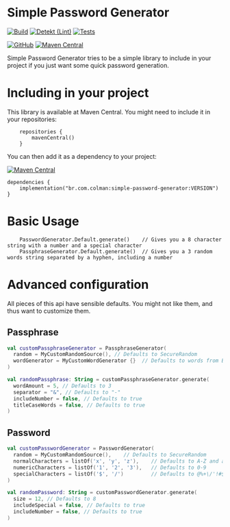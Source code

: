 # Simple Password Generator

[![Build](https://github.com/LeoColman/simple-password-generator/actions/workflows/build.yml/badge.svg)](https://github.com/LeoColman/simple-password-generator/actions/workflows/build.yml)
[![Detekt (Lint)](https://github.com/LeoColman/simple-password-generator/actions/workflows/detekt.yml/badge.svg)](https://github.com/LeoColman/simple-password-generator/actions/workflows/detekt.yml)
[![Tests](https://github.com/LeoColman/simple-password-generator/actions/workflows/tests.yml/badge.svg)](https://github.com/LeoColman/simple-password-generator/actions/workflows/tests.yml)


[![GitHub](https://img.shields.io/github/license/LeoColman/simple-password-generator)](https://github.com/LeoColman/simple-password-generator/blob/master/LICENSE) [![Maven Central](https://img.shields.io/maven-central/v/group/simple-password-generator.svg)](https://search.maven.org/search?q=g:group)

Simple Password Generator tries to be a simple library to include in your project if you just want some quick password
generation.

# Including in your project

This library is available at Maven Central. You might need to include it in your repositories:

```
    repositories {
        mavenCentral()
    }
```

You can then add it as a dependency to your project:

[![Maven Central](https://img.shields.io/maven-central/v/group/simple-password-generator.svg)](https://search.maven.org/search?q=g:group)

```
dependencies {
    implementation("br.com.colman:simple-password-generator:VERSION")
}
```

# Basic Usage

```
    PasswordGenerator.Default.generate()    // Gives you a 8 character string with a number and a special character
    PassphraseGenerator.Default.generate()  // Gives you a 3 random words string separated by a hyphen, including a number 
```

# Advanced configuration

All pieces of this api have sensible defaults. You might not like them, and thus want to customize them.

## Passphrase

```kotlin
val customPassphraseGenerator = PassphraseGenerator(
  random = MyCustomRandomSource(), // Defaults to SecureRandom
  wordGenerator = MyCustomWordGenerator {}  // Defaults to words from Big F Word List
)
```

```kotlin
val randomPassphrase: String = customPassphraseGenerator.generate(
  wordAmount = 5, // Defaults to 3
  separator = "&", // Defaults to "-"
  includeNumber = false, // Defaults to true
  titleCaseWords = false, // Defaults to true
)
```

## Password

```kotlin
val customPasswordGenerator = PasswordGenerator(
  random = MyCustomRandomSource(),    // Defaults to SecureRandom
  normalCharacters = listOf('x', 'y', 'z'),    // Defaults to A-Z and a-z
  numericCharacters = listOf('1', '2', '3'),   // Defaults to 0-9
  specialCharacters = listOf('$', '/')         // Defaults to @%+\/'!#$^?:,(){?[]~`-_.   
)

```

```kotlin
val randomPassword: String = customPasswordGenerator.generate(
  size = 12, // Defaults to 8
  includeSpecial = false, // Defaults to true
  includeNumber = false, // Defaults to true
)
```

